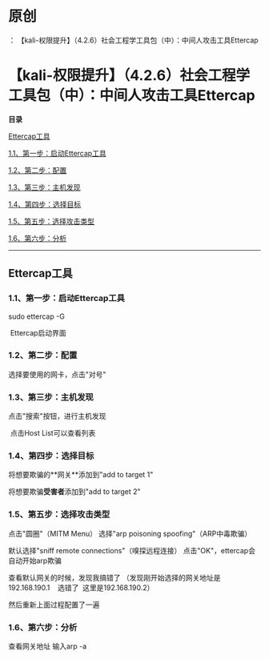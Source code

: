 # 原创
：  【kali-权限提升】（4.2.6）社会工程学工具包（中）：中间人攻击工具Ettercap

# 【kali-权限提升】（4.2.6）社会工程学工具包（中）：中间人攻击工具Ettercap

**目录**

[Ettercap工具](#Ettercap%E5%B7%A5%E5%85%B7)

[1.1、第一步：启动Ettercap工具](#1.1%E3%80%81%E7%AC%AC%E4%B8%80%E6%AD%A5%EF%BC%9A%E5%90%AF%E5%8A%A8Ettercap%E5%B7%A5%E5%85%B7)

[1.2、第二步：配置](#1.2%E3%80%81%E7%AC%AC%E4%BA%8C%E6%AD%A5%EF%BC%9A%E9%85%8D%E7%BD%AE)

[1.3、第三步：主机发现](#1.3%E3%80%81%E7%AC%AC%E4%B8%89%E6%AD%A5%EF%BC%9A%E4%B8%BB%E6%9C%BA%E5%8F%91%E7%8E%B0)

[1.4、第四步：选择目标](#1.4%E3%80%81%E7%AC%AC%E5%9B%9B%E6%AD%A5%EF%BC%9A%E9%80%89%E6%8B%A9%E7%9B%AE%E6%A0%87)

[1.5、第五步：选择攻击类型](#1.5%E3%80%81%E7%AC%AC%E4%BA%94%E6%AD%A5%EF%BC%9A%E9%80%89%E6%8B%A9%E6%94%BB%E5%87%BB%E7%B1%BB%E5%9E%8B)

[1.6、第六步：分析](#1.6%E3%80%81%E7%AC%AC%E5%85%AD%E6%AD%A5%EF%BC%9A%E5%88%86%E6%9E%90)

---


## Ettercap工具

> 
<h3>1.1、第一步：启动Ettercap工具</h3>
sudo ettercap -G


 Ettercap启动界面


> 
<h3>1.2、第二步：配置</h3>
选择要使用的网卡，点击"对号"



> 
<h3>1.3、第三步：主机发现</h3>
点击"搜索"按钮，进行主机发现

 点击Host List可以查看列表



> 
<h3>1.4、第四步：选择目标</h3>
将想要欺骗的**网关**添加到"add to target 1"


将想要欺骗**受害者**添加到"add to target 2"




> 
<h3>1.5、第五步：选择攻击类型</h3>
点击"圆圈"（MITM Menu）
选择"arp poisoning spoofing"（ARP中毒欺骗）



默认选择"sniff remote connections"（嗅探远程连接）
点击"OK"，ettercap会自动开始arp欺骗


查看默认网关的时候，发现我搞错了
（发现刚开始选择的网关地址是192.168.190.1    选错了  这里是192.168.190.2）

然后重新上面过程配置了一遍


> 
<h3>1.6、第六步：分析</h3>
查看网关地址
输入arp -a



